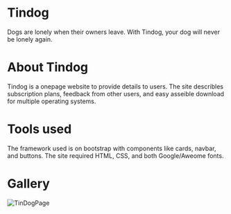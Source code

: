 # Tindog
Dogs are lonely when their owners leave. With Tindog, your dog will never be lonely again.

# About Tindog
Tindog is a onepage website to provide details to users. The site describles subscription plans, feedback from other users, and easy asseible download for multiple operating systems. 

# Tools used
The framework used is on bootstrap with components like cards, navbar, and buttons. The site required HTML, CSS, and both Google/Aweome fonts.

# Gallery

![TinDogPage](https://user-images.githubusercontent.com/22627414/173601482-0d7d4374-a7a1-4d35-afae-a74b2afff8a0.png)
